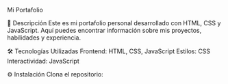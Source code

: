 Mi Portafolio

📝 Descripción
Este es mi portafolio personal desarrollado con HTML, CSS y JavaScript. Aquí puedes encontrar información sobre mis proyectos, habilidades y experiencia.

🛠️ Tecnologías Utilizadas
Frontend: HTML, CSS, JavaScript
Estilos: CSS 
Interactividad: JavaScript 

⚙️ Instalación
Clona el repositorio:
